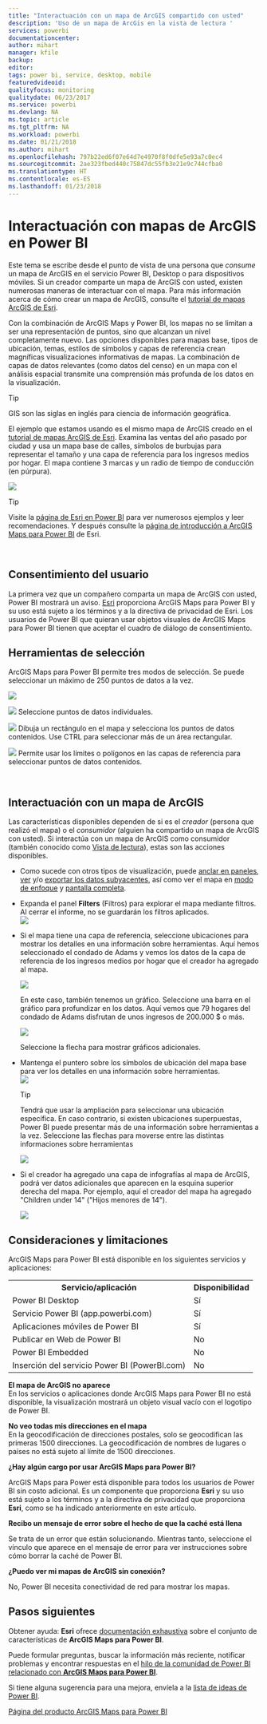```yaml
---
title: "Interactuación con un mapa de ArcGIS compartido con usted"
description: 'Uso de un mapa de ArcGis en la vista de lectura '
services: powerbi
documentationcenter: 
author: mihart
manager: kfile
backup: 
editor: 
tags: power bi, service, desktop, mobile
featuredvideoid: 
qualityfocus: monitoring
qualitydate: 06/23/2017
ms.service: powerbi
ms.devlang: NA
ms.topic: article
ms.tgt_pltfrm: NA
ms.workload: powerbi
ms.date: 01/21/2018
ms.author: mihart
ms.openlocfilehash: 797b22ed6f07e64d7e4970f8f0dfe5e93a7c0ec4
ms.sourcegitcommit: 2ae323fbed440c75847dc55fb3e21e9c744cfba0
ms.translationtype: HT
ms.contentlocale: es-ES
ms.lasthandoff: 01/23/2018
---
```

# <a name="interacting-with-arcgis-maps-in-power-bi"></a>Interactuación con mapas de ArcGIS en Power BI
Este tema se escribe desde el punto de vista de una persona que *consume* un mapa de ArcGIS en el servicio Power BI, Desktop o para dispositivos móviles. Si un creador comparte un mapa de ArcGIS con usted, existen numerosas maneras de interactuar con el mapa.  Para más información acerca de cómo crear un mapa de ArcGIS, consulte el [tutorial de mapas ArcGIS de Esri](power-bi-visualization-arcgis.md).

Con la combinación de ArcGIS Maps y Power BI, los mapas no se limitan a ser una representación de puntos, sino que alcanzan un nivel completamente nuevo. Las opciones disponibles para mapas base, tipos de ubicación, temas, estilos de símbolos y capas de referencia crean magníficas visualizaciones informativas de mapas. La combinación de capas de datos relevantes (como datos del censo) en un mapa con el análisis espacial transmite una comprensión más profunda de los datos en la visualización.

> [!TIP]
> GIS son las siglas en inglés para ciencia de información geográfica.
> 

El ejemplo que estamos usando es el mismo mapa de ArcGIS creado en el [tutorial de mapas ArcGIS de Esri](power-bi-visualization-arcgis.md). Examina las ventas del año pasado por ciudad y usa un mapa base de calles, símbolos de burbujas para representar el tamaño y una capa de referencia para los ingresos medios por hogar. El mapa contiene 3 marcas y un radio de tiempo de conducción (en púrpura).

![](media/power-bi-visualizations-arcgis/power-bi-arcgis-esri-new.png)

> [!TIP]
> Visite la [página de Esri en Power BI](https://www.esri.com/powerbi) para ver numerosos ejemplos y leer recomendaciones. Y después consulte la [página de introducción a ArcGIS Maps para Power BI](https://doc.arcgis.com/en/maps-for-powerbi/get-started/about-maps-for-power-bi.htm) de Esri.
> 
> 

<br/>

## <a name="user-consent"></a>Consentimiento del usuario
La primera vez que un compañero comparta un mapa de ArcGIS con usted, Power BI mostrará un aviso. [Esri](https://www.esri.com) proporciona ArcGIS Maps para Power BI y su uso está sujeto a los términos y a la directiva de privacidad de Esri. Los usuarios de Power BI que quieran usar objetos visuales de ArcGIS Maps para Power BI tienen que aceptar el cuadro de diálogo de consentimiento.

## <a name="selection-tools"></a>Herramientas de selección
ArcGIS Maps para Power BI permite tres modos de selección. Se puede seleccionar un máximo de 250 puntos de datos a la vez.

![](media/power-bi-visualizations-arcgis/power-bi-esri-selection-tools2.png)

![](media/power-bi-visualizations-arcgis/power-bi-esri-selection-single2.png) Seleccione puntos de datos individuales.

![](media/power-bi-visualizations-arcgis/power-bi-esri-selection-marquee2.png) Dibuja un rectángulo en el mapa y selecciona los puntos de datos contenidos. Use CTRL para seleccionar más de un área rectangular.

![](media/power-bi-visualizations-arcgis/power-bi-esri-selection-reference-layer2.png) Permite usar los límites o polígonos en las capas de referencia para seleccionar puntos de datos contenidos.

<br/>

## <a name="interacting-with-an-arcgis-map"></a>Interactuación con un mapa de ArcGIS
Las características disponibles dependen de si es el *creador* (persona que realizó el mapa) o el *consumidor* (alguien ha compartido un mapa de ArcGIS con usted). Si interactúa con un mapa de ArcGIS como consumidor (también conocido como [Vista de lectura](service-reading-view-and-editing-view.md)), estas son las acciones disponibles.

* Como sucede con otros tipos de visualización, puede [anclar en paneles](service-dashboard-pin-tile-from-report.md), [ver](service-reports-show-data.md) y/o [exportar los datos subyacentes](power-bi-visualization-export-data.md), así como ver el mapa en [modo de enfoque](service-focus-mode.md) y [pantalla completa](service-fullscreen-mode.md).    
* Expanda el panel **Filters** (Filtros) para explorar el mapa mediante filtros. Al cerrar el informe, no se guardarán los filtros aplicados.    
    ![](media/power-bi-visualizations-arcgis/power-bi-filter-newer.png)  
* Si el mapa tiene una capa de referencia, seleccione ubicaciones para mostrar los detalles en una información sobre herramientas. Aquí hemos seleccionado el condado de Adams y vemos los datos de la capa de referencia de los ingresos medios por hogar que el creador ha agregado al mapa.
  
    ![](media/power-bi-visualizations-arcgis/power-bi-reference-layer.png)  
  
    En este caso, también tenemos un gráfico. Seleccione una barra en el gráfico para profundizar en los datos. Aquí vemos que 79 hogares del condado de Adams disfrutan de unos ingresos de 200.000 $ o más.
  
    ![](media/power-bi-visualizations-arcgis/power-bi-tooltip-chart.png)
  
    Seleccione la flecha para mostrar gráficos adicionales.
* Mantenga el puntero sobre los símbolos de ubicación del mapa base para ver los detalles en una información sobre herramientas.     
  ![](media/power-bi-visualizations-arcgis/power-bi-arcgis-hover.png)
  
  > [!TIP]
  > Tendrá que usar la ampliación para seleccionar una ubicación específica.  En caso contrario, si existen ubicaciones superpuestas, Power BI puede presentar más de una información sobre herramientas a la vez. Seleccione las flechas para moverse entre las distintas informaciones sobre herramientas
  > 
  > ![](media/power-bi-visualizations-arcgis/power-bi-3-screens.png)
  > 
  > 
* Si el creador ha agregado una capa de infografías al mapa de ArcGIS, podrá ver datos adicionales que aparecen en la esquina superior derecha del mapa.  Por ejemplo, aquí el creador del mapa ha agregado "Children under 14" ("Hijos menores de 14").
  
    ![](media/power-bi-visualizations-arcgis/power-bi-demographics.png)

## <a name="considerations-and-limitations"></a>Consideraciones y limitaciones
ArcGIS Maps para Power BI está disponible en los siguientes servicios y aplicaciones:

<table>
<tr><th>Servicio/aplicación</th><th>Disponibilidad</th></tr>
<tr>
<td>Power BI Desktop</td>
<td>Sí</td>
</tr>
<tr>
<td>Servicio Power BI (app.powerbi.com)</td>
<td>Sí</td>
</tr>
<tr>
<td>Aplicaciones móviles de Power BI</td>
<td>Sí</td>
</tr>
<tr>
<td>Publicar en Web de Power BI</td>
<td>No</td>
</tr>
<tr>
<td>Power BI Embedded</td>
<td>No</td>
</tr>
<tr>
<td>Inserción del servicio Power BI (PowerBI.com)</td>
<td>No</td>
</tr>
</table>

**El mapa de ArcGIS no aparece**    
En los servicios o aplicaciones donde ArcGIS Maps para Power BI no está disponible, la visualización mostrará un objeto visual vacío con el logotipo de Power BI.

**No veo todas mis direcciones en el mapa**    
En la geocodificación de direcciones postales, solo se geocodifican las primeras 1500 direcciones. La geocodificación de nombres de lugares o países no está sujeto al límite de 1500 direcciones.

**¿Hay algún cargo por usar ArcGIS Maps para Power BI?**

ArcGIS Maps para Power está disponible para todos los usuarios de Power BI sin costo adicional. Es un componente que proporciona **Esri** y su uso está sujeto a los términos y a la directiva de privacidad que proporciona **Esri**, como se ha indicado anteriormente en este artículo.

**Recibo un mensaje de error sobre el hecho de que la caché está llena**

Se trata de un error que están solucionando.  Mientras tanto, seleccione el vínculo que aparece en el mensaje de error para ver instrucciones sobre cómo borrar la caché de Power BI.

**¿Puedo ver mi mapas de ArcGIS sin conexión?**

No, Power BI necesita conectividad de red para mostrar los mapas.

## <a name="next-steps"></a>Pasos siguientes
Obtener ayuda: **Esri** ofrece [documentación exhaustiva](https://go.microsoft.com/fwlink/?LinkID=828772) sobre el conjunto de características de **ArcGIS Maps para Power BI**.

Puede formular preguntas, buscar la información más reciente, notificar problemas y encontrar respuestas en el [hilo de la comunidad de Power BI relacionado con **ArcGIS Maps para Power BI**](https://go.microsoft.com/fwlink/?LinkID=828771).

Si tiene alguna sugerencia para una mejora, envíela a la [lista de ideas de Power BI](https://ideas.powerbi.com).

[Página del producto ArcGIS Maps para Power BI](https://www.esri.com/powerbi)

